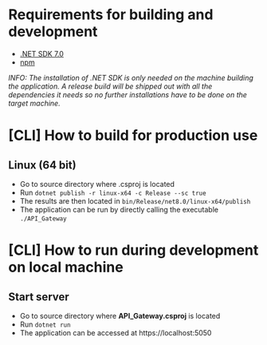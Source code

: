 # Requirements for building and development
- [.NET SDK 7.0](https://dotnet.microsoft.com/en-us/download/dotnet/7.0)
- [npm](https://nodejs.org/en/download)

*INFO: The installation of .NET SDK is only needed on the machine building the application. A release build will be shipped out with all the dependencies it needs so no further installations have to be done on the target machine.*

# [CLI] How to build for production use
## Linux (64 bit)
* Go to source directory where .csproj is located
* Run `dotnet publish -r linux-x64 -c Release --sc true`
* The results are then located in `bin/Release/net8.0/linux-x64/publish`
* The application can be run by directly calling the executable `./API_Gateway`

# [CLI] How to run during development on local machine
## Start server 
* Go to source directory where **API_Gateway.csproj** is located
* Run `dotnet run`
* The application can be accessed at https://localhost:5050
